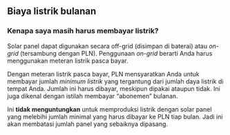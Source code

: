 ## Biaya listrik bulanan

### Kenapa saya masih harus membayar listrik?
Solar panel dapat digunakan secara off-grid (disimpan di baterai) atau _on-grid_ (tersambung dengan PLN). Penggunaan 
_on-grid_ berarti Anda harus menggunakan meteran listrik pasca bayar.

Dengan meteran listrik pasca bayar, PLN mensyaratkan Anda untuk membayar jumlah 
_minimum listrik_ yang tergantung dari 
jumlah daya listrik di tempat Anda. Jumlah ini harus dibayar, meskipun dipakai ataupun tidak. Ini juga dikenal dengan 
istilah membayar “abonemen” bulanan.

Ini **tidak menguntungkan** untuk memproduksi listrik dengan solar panel yang melebihi
jumlah minimal yang harus dibayar ke PLN tiap bulan. Jadi ini akan membatasi jumlah panel yang sebaiknya dipasang.
